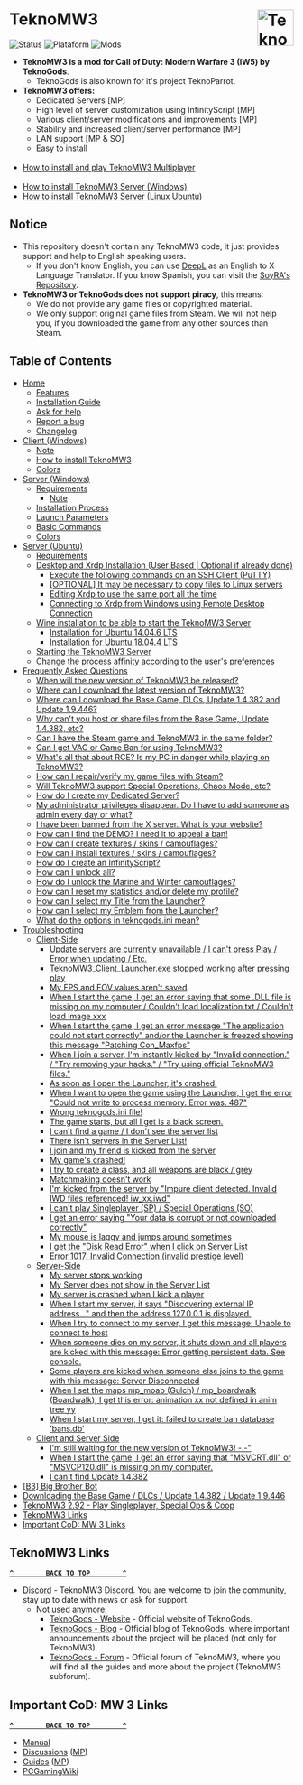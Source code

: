 # TeknoMW3 <a href="#"><img src="../../blob/master/Resources/Images/TeknoMW3-Logo.png" alt="TeknoMW3-Logo.png" title="TeknoMW3" align="right" width="64" height="64"/></a>
![Status](https://img.shields.io/badge/Status-Online-success?style=flat-square&logo=statuspage&logoColor=fff&labelColor=000) ![Plataform](https://img.shields.io/badge/Platform-Windows-orange?style=flat-square&logo=windows&logoColor=fff&labelColor=000) ![Mods](https://img.shields.io/badge/Mods-InfinityScript%20(C%23)-blue?style=flat-square&logo=atom&logoColor=fff&labelColor=000)
- **TeknoMW3 is a mod for Call of Duty: Modern Warfare 3 (IW5) by TeknoGods**.
  - TeknoGods is also known for it's project TeknoParrot.
- **TeknoMW3 offers:**
  - Dedicated Servers [MP]
  - High level of server customization using InfinityScript [MP]
  - Various client/server modifications and improvements [MP]
  - Stability and increased client/server performance [MP]
  - LAN support [MP & SO]
  - Easy to install
<br><br>
- [How to install and play TeknoMW3 Multiplayer](../../wiki/Client#note)<br><br>
- [How to install TeknoMW3 Server (Windows)](../../wiki/Server)
- [How to install TeknoMW3 Server (Linux Ubuntu)](../../wiki/Server-Ubuntu)

## Notice
- This repository doesn't contain any TeknoMW3 code, it just provides support and help to English speaking users.
  - If you don't know English, you can use [DeepL](https://www.deepl.com/translator) as an English to X Language Translator. If you know Spanish, you can visit the [SoyRA's Repository](https://github.com/SoyRA/TeknoMW3).
- **TeknoMW3 or TeknoGods does not support piracy**, this means:
  - We do not provide any game files or copyrighted material.
  - We only support original game files from Steam. We will not help you, if you downloaded the game from any other sources than Steam.


## Table of Contents
- [Home](../../wiki)
  - [Features](../../wiki#features)
  - [Installation Guide](../../wiki#teknomw3-installation-guide)
  - [Ask for help](../../wiki#ask-for-help)
  - [Report a bug](../../wiki#report-a-bug)
  - [Changelog](../../wiki#changelog)
- [Client (Windows)](../../wiki/Client)
  - [Note](../../wiki/Client#note)
  - [How to install TeknoMW3](../../wiki/Client#how-to-install-teknomw3)
  - [Colors](../../wiki/Client#colors)
- [Server (Windows)](../../wiki/Server)
  - [Requirements](../../wiki/Server#requirements)
    - [Note](../../wiki/Server#note)
  - [Installation Process](../../wiki/Server#installation-process)
  - [Launch Parameters](../../wiki/Server#launch-parameters)
  - [Basic Commands](../../wiki/Server#basic-commands)
  - [Colors](../../wiki/Server#colors)
- [Server (Ubuntu)](../../wiki/Server-Ubuntu)
  - [Requirements](../../wiki/Server-Ubuntu#requirements)
  - [Desktop and Xrdp Installation (User Based | Optional if already done)](../../wiki/Server-Ubuntu#desktop-and-xrdp-installation-user-based--optional-if-already-done)
    - [Execute the following commands on an SSH Client (PuTTY)](../../wiki/Server-Ubuntu#execute-the-following-commands-on-an-ssh-client-putty)
    - [[OPTIONAL] It may be necessary to copy files to Linux servers](../../wiki/Server-Ubuntu#optional-it-may-be-necessary-to-copy-files-to-linux-servers)
    - [Editing Xrdp to use the same port all the time](../../wiki/Server-Ubuntu#editing-xrdp-to-use-the-same-port-all-the-time)
    - [Connecting to Xrdp from Windows using Remote Desktop Connection](../../wiki/Server-Ubuntu#connecting-to-xrdp-from-windows-using-remote-desktop-connection)
  - [Wine installation to be able to start the TeknoMW3 Server](../../wiki/Server-Ubuntu#wine-installation-to-be-able-to-start-the-teknomw3-server)
    - [Installation for Ubuntu 14.04.6 LTS](../../wiki/Server-Ubuntu#installation-for-ubuntu-14046-lts)
    - [Installation for Ubuntu 18.04.4 LTS](../../wiki/Server-Ubuntu#installation-for-ubuntu-18044-lts)
  - [Starting the TeknoMW3 Server](../../wiki/Server-Ubuntu#starting-the-teknomw3-server)
  - [Change the process affinity according to the user's preferences](../../wiki/Server-Ubuntu#change-the-process-affinity-according-to-the-users-preferences)
- [Frequently Asked Questions](../../wiki/Frequently-Asked-Questions)
  - [When will the new version of TeknoMW3 be released?](../../wiki/Frequently-Asked-Questions#when-will-the-new-version-of-teknomw3-be-released)
  - [Where can I download the latest version of TeknoMW3?](../../wiki/Frequently-Asked-Questions#where-can-i-download-the-latest-version-of-teknomw3)
  - [Where can I download the Base Game, DLCs, Update 1.4.382 and Update 1.9.446?](../../wiki/Frequently-Asked-Questions#where-can-i-download-the-base-game-dlcs-update-14382-and-update-19446)
  - [Why can't you host or share files from the Base Game, Update 1.4.382, etc?](../../wiki/Frequently-Asked-Questions#why-cant-you-host-or-share-files-from-the-base-game-update-14382-etc)
  - [Can I have the Steam game and TeknoMW3 in the same folder?](../../wiki/Frequently-Asked-Questions#can-i-have-the-steam-game-and-teknomw3-in-the-same-folder)
  - [Can I get VAC or Game Ban for using TeknoMW3?](../../wiki/Frequently-Asked-Questions#can-i-get-vac-or-game-ban-for-using-teknomw3)
  - [What's all that about RCE? Is my PC in danger while playing on TeknoMW3?](../../wiki/Frequently-Asked-Questions#whats-all-that-about-rce-is-my-pc-in-danger-while-playing-on-teknomw3)
  - [How can I repair/verify my game files with Steam?](../../wiki/Frequently-Asked-Questions#how-can-i-repairverify-my-game-files-with-steam)
  - [Will TeknoMW3 support Special Operations, Chaos Mode, etc?](../../wiki/Frequently-Asked-Questions#will-teknomw3-support-special-operations-chaos-mode-etc)
  - [How do I create my Dedicated Server?](../../wiki/Frequently-Asked-Questions#how-do-i-create-my-dedicated-server)
  - [My administrator privileges disappear. Do I have to add someone as admin every day or what?](../../wiki/Frequently-Asked-Questions#my-administrator-privileges-disappear-do-i-have-to-add-someone-as-admin-every-day-or-what)
  - [I have been banned from the X server. What is your website?](../../wiki/Frequently-Asked-Questions#i-have-been-banned-from-the-x-server-what-is-your-website)
  - [How can I find the DEMO? I need it to appeal a ban!](../../wiki/Frequently-Asked-Questions#how-can-i-find-the-demo-i-need-it-to-appeal-a-ban)
  - [How can I create textures / skins / camouflages?](../../wiki/Frequently-Asked-Questions#how-can-i-create-textures--skins--camouflages)
  - [How can I install textures / skins / camouflages?](../../wiki/Frequently-Asked-Questions#how-can-i-install-textures--skins--camouflages)
  - [How do I create an InfinityScript?](../../wiki/Frequently-Asked-Questions#how-do-i-create-an-infinityscript)
  - [How can I unlock all?](../../wiki/Frequently-Asked-Questions#how-can-i-unlock-all)
  - [How do I unlock the Marine and Winter camouflages?](../../wiki/Frequently-Asked-Questions#how-do-i-unlock-the-marine-and-winter-camouflages)
  - [How can I reset my statistics and/or delete my profile?](../../wiki/Frequently-Asked-Questions#how-can-i-reset-my-statistics-andor-delete-my-profile)
  - [How can I select my Title from the Launcher?](../../wiki/Frequently-Asked-Questions#how-can-i-select-my-title-from-the-launcher)
  - [How can I select my Emblem from the Launcher?](../../wiki/Frequently-Asked-Questions#how-can-i-select-my-emblem-from-the-launcher)
  - [What do the options in teknogods.ini mean?](../../wiki/Frequently-Asked-Questions#what-do-the-options-in-teknogodsini-mean)
- [Troubleshooting](../../wiki/Troubleshooting)
  - [Client-Side](../../wiki/Troubleshooting#client-side)
    - [Update servers are currently unavailable / I can't press Play / Error when updating / Etc.](../../wiki/Troubleshooting#update-servers-are-currently-unavailable--i-cant-press-play--error-when-updating--etc)
    - [TeknoMW3_Client_Launcher.exe stopped working after pressing play](../../wiki/Troubleshooting#teknomw3_client_launcherexe-stopped-working-after-pressing-play)
    - [My FPS and FOV values aren't saved](../../wiki/Troubleshooting#my-fps-and-fov-values-arent-saved)
    - [When I start the game, I get an error saying that some .DLL file is missing on my computer / Couldn't load localization.txt / Couldn't load image xxx](../../wiki/Troubleshooting#when-i-start-the-game-i-get-an-error-saying-that-some-dll-file-is-missing-on-my-computer--couldnt-load-localizationtxt--couldnt-load-image-xxx)
    - [When I start the game, I get an error message "The application could not start correctly" and/or the Launcher is freezed showing this message "Patching Con_Maxfps"](../../wiki/Troubleshooting#when-i-start-the-game-i-get-an-error-message-the-application-could-not-start-correctly-andor-the-launcher-is-freezed-showing-this-message-patching-con_maxfps)
    - [When I join a server, I'm instantly kicked by "Invalid connection." / "Try removing your hacks." / "Try using official TeknoMW3 files."](../../wiki/Troubleshooting#when-i-join-a-server-im-instantly-kicked-by-invalid-connection--try-removing-your-hacks--try-using-official-teknomw3-files)
    - [As soon as I open the Launcher, it's crashed.](../../wiki/Troubleshooting#as-soon-as-i-open-the-launcher-its-crashed)
    - [When I want to open the game using the Launcher, I get the error "Could not write to process memory. Error was: 487"](../../wiki/Troubleshooting#when-i-want-to-open-the-game-using-the-launcher-i-get-the-error-could-not-write-to-process-memory-error-was-487)
    - [Wrong teknogods.ini file!](../../wiki/Troubleshooting#wrong-teknogodsini-file)
    - [The game starts, but all I get is a black screen.](../../wiki/Troubleshooting#the-game-starts-but-all-i-get-is-a-black-screen)
    - [I can't find a game / I don't see the server list](../../wiki/Troubleshooting#i-cant-find-a-game--i-dont-see-the-server-list)
    - [There isn't servers in the Server List!](../../wiki/Troubleshooting#there-isnt-servers-in-the-server-list)
    - [I join and my friend is kicked from the server](../../wiki/Troubleshooting#i-join-and-my-friend-is-kicked-from-the-server)
    - [My game's crashed!](../../wiki/Troubleshooting#my-games-crashed)
    - [I try to create a class, and all weapons are  black / grey](../../wiki/Troubleshooting#i-try-to-create-a-class-and-all-weapons-are--black--grey)
    - [Matchmaking doesn't work](../../wiki/Troubleshooting#matchmaking-doesnt-work)
    - [I'm kicked from the server by "Impure client detected. Invalid IWD files referenced! iw_xx.iwd"](../../wiki/Troubleshooting#im-kicked-from-the-server-by-impure-client-detected-invalid-iwd-files-referenced-iw_xxiwd)
    - [I can't play Singleplayer (SP) / Special Operations (SO)](../../wiki/Troubleshooting#i-cant-play-singleplayer-sp--special-operations-so)
    - [I get an error saying "Your data is corrupt or not downloaded correctly"](../../wiki/Troubleshooting#i-get-an-error-saying-your-data-is-corrupt-or-not-downloaded-correctly)
    - [My mouse is laggy and jumps around sometimes](../../wiki/Troubleshooting#my-mouse-is-laggy-and-jumps-around-sometimes)
    - [I get the "Disk Read Error" when I click on Server List](../../wiki/Troubleshooting#i-get-the-disk-read-error-when-i-click-on-server-list)
    - [Error 1017: Invalid Connection (invalid prestige level)](../../wiki/Troubleshooting#error-1017-invalid-connection-invalid-prestige-level)
  - [Server-Side](../../wiki/Troubleshooting#server-side)
    - [My server stops working](../../wiki/Troubleshooting#my-server-stops-working)
    - [My Server does not show in the Server List](../../wiki/Troubleshooting#my-server-does-not-show-in-the-server-list)
    - [My server is crashed when I kick a player](../../wiki/Troubleshooting#my-server-is-crashed-when-i-kick-a-player)
    - [When I start my server, it says "Discovering external IP address..." and then the address 127.0.0.1 is displayed.](../../wiki/Troubleshooting#when-i-start-my-server-it-says-discovering-external-ip-address-and-then-the-address-127001-is-displayed)
    - [When I try to connect to my server, I get this message: Unable to connect to host](../../wiki/Troubleshooting#when-i-try-to-connect-to-my-server-i-get-this-message-unable-to-connect-to-host)
    - [When someone dies on my server, it shuts down and all players are kicked with this message: Error getting persistent data. See console.](../../wiki/Troubleshooting#when-someone-dies-on-my-server-it-shuts-down-and-all-players-are-kicked-with-this-message-error-getting-persistent-data-see-console)
    - [Some players are kicked when someone else joins to the game with this message: Server Disconnected](../../wiki/Troubleshooting#some-players-are-kicked-when-someone-else-joins-to-the-game-with-this-message-server-disconnected)
    - [When I set the maps mp_moab (Gulch) / mp_boardwalk (Boardwalk), I get this error: animation xx not defined in anim tree yy](../../wiki/Troubleshooting#when-i-set-the-maps-mp_moab-gulch--mp_boardwalk-boardwalk-i-get-this-error-animation-xx-not-defined-in-anim-tree-yy)
    - [When I start my server, I get it: failed to create ban database 'bans.db'](../../wiki/Troubleshooting#when-i-start-my-server-i-get-it-failed-to-create-ban-database-bansdb)
  - [Client and Server Side](../../wiki/Troubleshooting#client-and-server-side)
    - [I'm still waiting for the new version of TeknoMW3! -.-"](../../wiki/Troubleshooting#im-still-waiting-for-the-new-version-of-teknomw3---)
    - [When I start the game, I get an error saying that "MSVCRT.dll" or "MSVCP120.dll" is missing on my computer.](../../wiki/Troubleshooting#when-i-start-the-game-i-get-an-error-saying-that-msvcrtdll-or-msvcp120dll-is-missing-on-my-computer)
    - [I can't find Update 1.4.382](../../wiki/Troubleshooting#i-cant-find-update-14382)
- [[B3] Big Brother Bot](../../wiki/Big-Brother-Bot-Setup)
- [Downloading the Base Game / DLCs / Update 1.4.382 / Update 1.9.446](../../wiki/Base-Game---DLC)
- [TeknoMW3 2.92 - Play Singleplayer, Special Ops & Coop](../../wiki/TeknoMW3-2.92)
- [TeknoMW3 Links](#teknomw3-links)
- [Important CoD: MW 3 Links](#important-cod-mw-3-links)

## TeknoMW3 Links
**[`^        BACK TO TOP        ^`](#table-of-contents)**
- [Discord](https://discord.gg/7Wxn85M) - TeknoMW3 Discord. You are welcome to join the community, stay up to date with news or ask for support.
  - Not used anymore:
    - [TeknoGods - Website](https://teknogods.com/) - Official website of TeknoGods.
    - [TeknoGods - Blog](https://teknogods.com/?page_id=1244) - Official blog of TeknoGods, where important announcements about the project will be placed (not only for TeknoMW3).
    - [TeknoGods - Forum](https://forum.teknogods.com/viewforum.php?f=40) - Official forum of TeknoMW3, where you will find all the guides and more about the project (TeknoMW3 subforum).

## Important CoD: MW 3 Links
**[`^        BACK TO TOP        ^`](#table-of-contents)**
- [Manual](https://store.steampowered.com/manual/115300/)
- [Discussions](https://steamcommunity.com/app/42680/discussions/) ([MP](https://steamcommunity.com/app/42690/discussions/))
- [Guides](https://steamcommunity.com/app/42680/guides/) ([MP](https://steamcommunity.com/app/42690/guides/))
- [PCGamingWiki](https://pcgamingwiki.com/wiki/Call_of_Duty:_Modern_Warfare_3)
